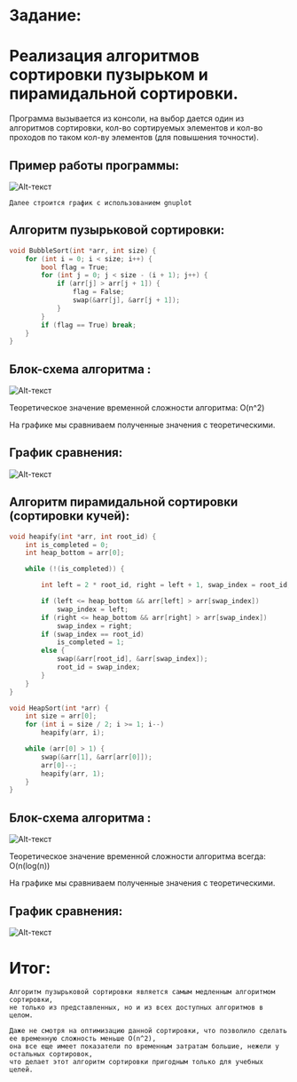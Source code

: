 # Задание: 

# Реализация алгоритмов сортировки пузырьком и пирамидальной сортировки.

Программа вызывается из консоли, на выбор дается один из алгоритмов сортировки, кол-во сортируемых элементов и кол-во проходов по таком кол-ву элементов (для повышения точности).
## Пример работы программы: 

![Alt-текст](https://github.com/Kobanoss/bubble-heap_sort/blob/main/term.png)

    Далее строится график с использованием gnuplot



## Алгоритм пузырьковой сортировки:

``` C
void BubbleSort(int *arr, int size) {
    for (int i = 0; i < size; i++) {
        bool flag = True;
        for (int j = 0; j < size - (i + 1); j++) {
            if (arr[j] > arr[j + 1]) {
                flag = False;
                swap(&arr[j], &arr[j + 1]);
            }
        }
        if (flag == True) break;
    }
}
```
## Блок-схема алгоритма :
![Alt-текст](https://github.com/Kobanoss/bubble-heap_sort/blob/main/algo_bubble.png)

Теоретическое значение временной сложности алгоритма: O(n^2)

На графике мы сравниваем полученные значения с теоретическими.
## График сравнения:
![Alt-текст](https://github.com/Kobanoss/bubble-heap_sort/blob/main/bubble.png)



## Алгоритм пирамидальной сортировки (сортировки кучей):

``` C
void heapify(int *arr, int root_id) {
    int is_completed = 0;
    int heap_bottom = arr[0];

    while (!(is_completed)) {

        int left = 2 * root_id, right = left + 1, swap_index = root_id;

        if (left <= heap_bottom && arr[left] > arr[swap_index])
            swap_index = left;
        if (right <= heap_bottom && arr[right] > arr[swap_index])
            swap_index = right;
        if (swap_index == root_id)
            is_completed = 1;
        else {
            swap(&arr[root_id], &arr[swap_index]);
            root_id = swap_index;
        }
    }
}

void HeapSort(int *arr) {
    int size = arr[0];
    for (int i = size / 2; i >= 1; i--)
        heapify(arr, i);

    while (arr[0] > 1) {
        swap(&arr[1], &arr[arr[0]]);
        arr[0]--;
        heapify(arr, 1);
    }
}
```
## Блок-схема алгоритма :
![Alt-текст](https://github.com/Kobanoss/bubble-heap_sort/blob/main/algo_heap.png)

Теоретическое значение временной сложности алгоритма всегда: O(n(log(n))

На графике мы сравниваем полученные значения с теоретическими.
## График сравнения:
![Alt-текст](https://github.com/Kobanoss/bubble-heap_sort/blob/main/heap.png)

# Итог: 
    Алгоритм пузырьковой сортировки является самым медленным алгоритмом сортировки, 
    не только из представленных, но и из всех доступных алгоритмов в целом.
            
    Даже не смотря на оптимизацию данной сортировки, что позволило сделать ее временную сложность меньше O(n^2), 
    она все еще имеет показатели по временным затратам большие, нежели у остальных сортировок, 
    что делает этот алгоритм сортировки пригодным только для учебных целей.

